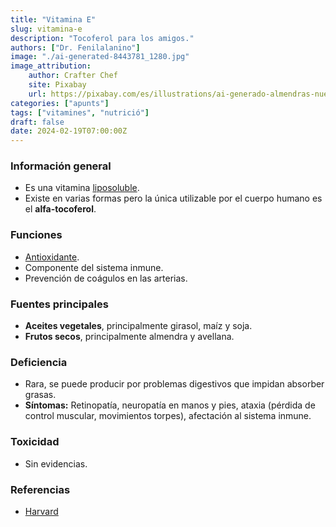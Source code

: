 ```yaml
---
title: "Vitamina E"
slug: vitamina-e
description: "Tocoferol para los amigos."
authors: ["Dr. Fenilalanino"]
image: "./ai-generated-8443781_1280.jpg"
image_attribution:
    author: Crafter Chef
    site: Pixabay
    url: https://pixabay.com/es/illustrations/ai-generado-almendras-nueces-comida-8443781/
categories: ["apunts"]
tags: ["vitamines", "nutrició"]
draft: false
date: 2024-02-19T07:00:00Z
---
```


### Información general
- Es una vitamina [liposoluble](../vitaminas-101).
- Existe en varias formas pero la única utilizable por el cuerpo humano es el **alfa-tocoferol**.

### Funciones
- [Antioxidante](../antioxidantes).
- Componente del sistema inmune.
- Prevención de coágulos en las arterias.

### Fuentes principales
- **Aceites vegetales**, principalmente girasol, maíz y soja.
- **Frutos secos**, principalmente almendra y avellana.

### Deficiencia
- Rara, se puede producir por problemas digestivos que impidan absorber grasas.
- **Síntomas:** Retinopatía, neuropatía en manos y pies, ataxia (pérdida de control muscular, movimientos torpes), afectación al sistema inmune.

### Toxicidad
- Sin evidencias.


### Referencias

- [Harvard](https://www.hsph.harvard.edu/nutritionsource/vitamin-e/)
